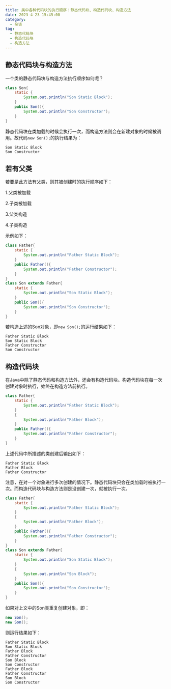 ```yaml
---
title: 类中各种代码块的执行顺序：静态代码块、构造代码块、构造方法
date: 2023-4-23 15:45:00
category:
  - 杂谈
tag:
  - 静态代码块
  - 构造代码块
  - 构造方法
---
```


## 静态代码块与构造方法

一个类的静态代码块与构造方法执行顺序如何呢？

```java
class Son{
    static {
        System.out.println("Son Static Block");
    }
    public Son(){
        System.out.println("Son Constructor");
    }
}
```

静态代码块在类加载的时候会执行一次，而构造方法则会在新建对象的时候被调用。故代码`new Son();`的执行结果为：

```textile
Son Static Block
Son Constructor
```

## 若有父类

若要是此方法有父类，则其被创建时的执行顺序如下：

1.父类被加载

2.子类被加载

3.父类构造

4.子类构造

示例如下：

```java
class Father{
    static {
        System.out.println("Father Static Block");
    }
    public Father(){
        System.out.println("Father Constructor");
    }
}
class Son extends Father{
    static {
        System.out.println("Son Static Block");
    }
    public Son(){
        System.out.println("Son Constructor");
    }
}
```

若构造上述的Son对象，即`new Son();`的运行结果如下：

```textile
Father Static Block
Son Static Block
Father Constructor
Son Constructor
```

## 构造代码块

在Java中除了静态代码和构造方法外，还会有构造代码块。构造代码块在每一次创建对象时执行，始终在构造方法前执行。

```java
class Father{
    static {
        System.out.println("Father Static Block");
    }
    {
        System.out.println("Father Block");
    }
    public Father(){
        System.out.println("Father Constructor");
    }
}
```

上述代码中所描述的类创建后输出如下：

```textile
Father Static Block
Father Block
Father Constructor
```

注意，在对一个对象进行多次创建的情况下。静态代码块只会在类加载时被执行一次。而构造代码块与构造方法则是没创建一次，就被执行一次。

```java
class Father{
    static {
        System.out.println("Father Static Block");
    }
    {
        System.out.println("Father Block");
    }
    public Father(){
        System.out.println("Father Constructor");
    }
}
class Son extends Father{
    static {
        System.out.println("Son Static Block");
    }
    {
        System.out.println("Son Block");
    }
    public Son(){
        System.out.println("Son Constructor");
    }
}

```

如果对上文中的Son类重复创建对象，即：

```java
new Son();
new Son();
```

则运行结果如下：

```textile
Father Static Block
Son Static Block
Father Block
Father Constructor
Son Block
Son Constructor
Father Block
Father Constructor
Son Block
Son Constructor
```
